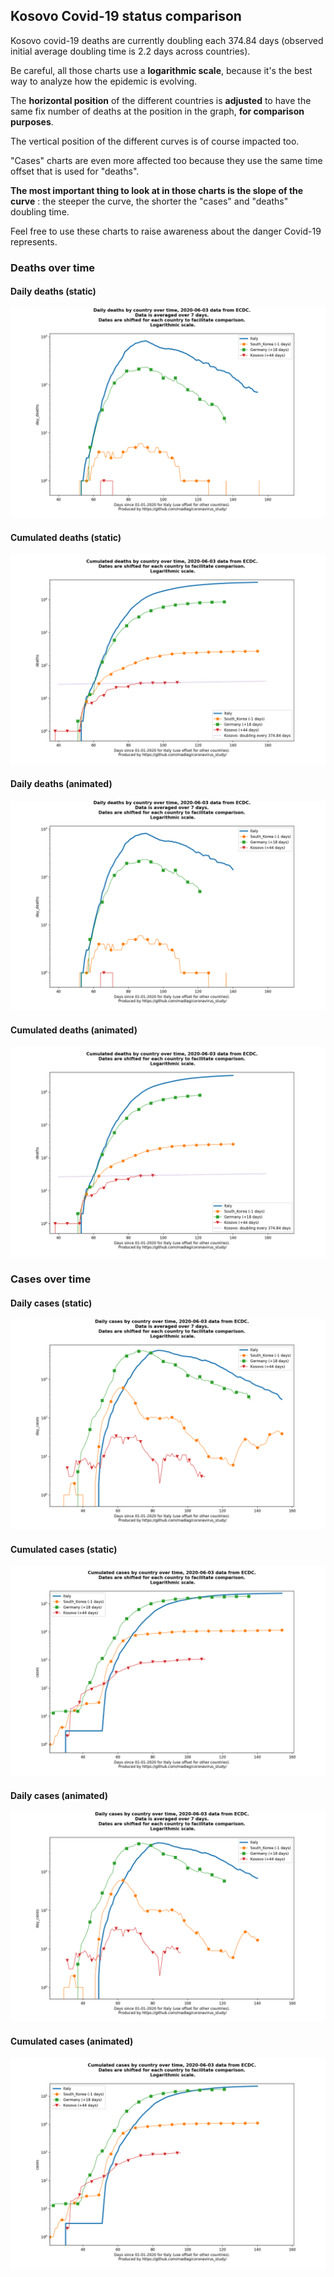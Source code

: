 ## Kosovo Covid-19 status comparison 

Kosovo covid-19 deaths are currently doubling each 374.84 days (observed initial average doubling time is 2.2 days across countries).



Be careful, all those charts use a **logarithmic scale**, because it's the best way to analyze how the epidemic is evolving.
 
The **horizontal position** of the different countries is **adjusted** to have the same fix number of deaths at the position in the graph, **for comparison purposes**.

The vertical position of the different curves is of course impacted too.

"Cases" charts are even more affected too because they use the same time offset that is used for "deaths".

**The most important thing to look at in those charts is the slope of the curve** : the steeper the curve, the shorter the "cases" and "deaths" doubling time.

Feel free to use these charts to raise awareness about the danger Covid-19 represents. 


 
### Deaths over time
 
#### Daily deaths (static)
![Kosovo covid-19 daily deaths static chart](https://raw.githubusercontent.com/madlag/coronavirus_study/master/notebooks/graphs/2020-06-03/countries/Kosovo/2020-06-03_Kosovo_day_deaths.png "Kosovo covid-19 day_deaths static chart")   
 
#### Cumulated deaths (static)
![Kosovo covid-19 cumulated deaths static chart](https://raw.githubusercontent.com/madlag/coronavirus_study/master/notebooks/graphs/2020-06-03/countries/Kosovo/2020-06-03_Kosovo_deaths.png "Kosovo covid-19 deaths static chart")   
 
#### Daily deaths (animated)
![Kosovo covid-19 daily deaths animated chart](https://raw.githubusercontent.com/madlag/coronavirus_study/master/notebooks/graphs/2020-06-03/countries/Kosovo/2020-06-03_Kosovo_day_deaths.gif "Kosovo covid-19 day_deaths animated chart")   
 
#### Cumulated deaths (animated)
![Kosovo covid-19 cumulated deaths animated chart](https://raw.githubusercontent.com/madlag/coronavirus_study/master/notebooks/graphs/2020-06-03/countries/Kosovo/2020-06-03_Kosovo_deaths.gif "Kosovo covid-19 deaths animated chart")   

 
### Cases over time
 
#### Daily cases (static)
![Kosovo covid-19 daily cases static chart](https://raw.githubusercontent.com/madlag/coronavirus_study/master/notebooks/graphs/2020-06-03/countries/Kosovo/2020-06-03_Kosovo_day_cases.png "Kosovo covid-19 day_cases static chart")   
 
#### Cumulated cases (static)
![Kosovo covid-19 cumulated cases static chart](https://raw.githubusercontent.com/madlag/coronavirus_study/master/notebooks/graphs/2020-06-03/countries/Kosovo/2020-06-03_Kosovo_cases.png "Kosovo covid-19 cases static chart")   
 
#### Daily cases (animated)
![Kosovo covid-19 daily cases animated chart](https://raw.githubusercontent.com/madlag/coronavirus_study/master/notebooks/graphs/2020-06-03/countries/Kosovo/2020-06-03_Kosovo_day_cases.gif "Kosovo covid-19 day_cases animated chart")   
 
#### Cumulated cases (animated)
![Kosovo covid-19 cumulated cases animated chart](https://raw.githubusercontent.com/madlag/coronavirus_study/master/notebooks/graphs/2020-06-03/countries/Kosovo/2020-06-03_Kosovo_cases.gif "Kosovo covid-19 cases animated chart")   

